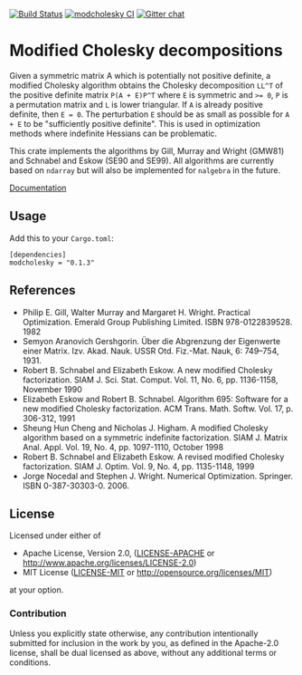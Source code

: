 [![Build Status](https://travis-ci.org/argmin-rs/modcholesky.svg?branch=master)](https://travis-ci.org/argmin-rs/modcholesky)
[![modcholesky CI](https://github.com/argmin-rs/modcholesky/actions/workflows/ci.yml/badge.svg?branch=master)](https://github.com/argmin-rs/modcholesky/actions/workflows/ci.yml)
[![Gitter chat](https://badges.gitter.im/argmin-rs/community.png)](https://gitter.im/argmin-rs/community)

# Modified Cholesky decompositions

Given a symmetric matrix A which is potentially not positive definite, a modified Cholesky algorithm obtains the Cholesky decomposition `LL^T` of the positive definite matrix `P(A + E)P^T` where `E` is symmetric and `>= 0`, `P` is a permutation matrix and `L` is lower triangular.
If `A` is already positive definite, then `E = 0`.
The perturbation `E` should be as small as possible for `A + E` to be "sufficiently positive definite".
This is used in optimization methods where indefinite Hessians can be problematic.

This crate implements the algorithms by Gill, Murray and Wright (GMW81) and Schnabel and Eskow (SE90 and SE99).
All algorithms are currently based on `ndarray` but will also be implemented for `nalgebra` in the future.

[Documentation](https://argmin-rs.github.io/modcholesky/modcholesky/)


## Usage

Add this to your `Cargo.toml`:

```
[dependencies]
modcholesky = "0.1.3"
```

## References

* Philip E. Gill, Walter Murray and Margaret H. Wright.
  Practical Optimization.
  Emerald Group Publishing Limited. ISBN 978-0122839528. 1982
* Semyon Aranovich Gershgorin.
  Über die Abgrenzung der Eigenwerte einer Matrix.
  Izv. Akad. Nauk. USSR Otd. Fiz.-Mat. Nauk, 6: 749–754, 1931.
* Robert B. Schnabel and Elizabeth Eskow.
  A new modified Cholesky factorization.
  SIAM J. Sci. Stat. Comput. Vol. 11, No. 6, pp. 1136-1158, November 1990
* Elizabeth Eskow and Robert B. Schnabel.
  Algorithm 695: Software for a new modified Cholesky factorization.
  ACM Trans. Math. Softw. Vol. 17, p. 306-312, 1991
* Sheung Hun Cheng and Nicholas J. Higham.
  A modified Cholesky algorithm based on a symmetric indefinite factorization.
  SIAM J. Matrix Anal. Appl. Vol. 19, No. 4, pp. 1097-1110, October 1998
* Robert B. Schnabel and Elizabeth Eskow.
  A revised modified Cholesky factorization.
  SIAM J. Optim. Vol. 9, No. 4, pp. 1135-1148, 1999
* Jorge Nocedal and Stephen J. Wright.
  Numerical Optimization.
  Springer. ISBN 0-387-30303-0. 2006.

## License

Licensed under either of

  * Apache License, Version 2.0, ([LICENSE-APACHE](LICENSE-APACHE) or http://www.apache.org/licenses/LICENSE-2.0)
  * MIT License ([LICENSE-MIT](LICENSE-MIT) or http://opensource.org/licenses/MIT)

at your option.


### Contribution

Unless you explicitly state otherwise, any contribution intentionally submitted for inclusion in the work by you, as defined in the Apache-2.0 license, shall be dual licensed as above, without any additional terms or conditions.
